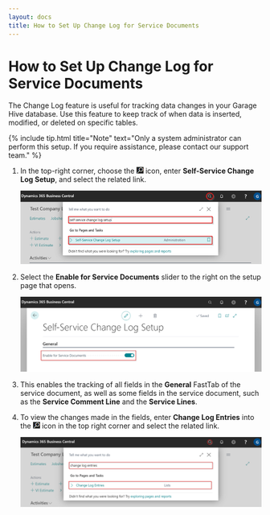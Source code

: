```yaml
---
layout: docs
title: How to Set Up Change Log for Service Documents 
---
```


# How to Set Up Change Log for Service Documents
The Change Log feature is useful for tracking data changes in your Garage Hive database. Use this feature to keep track of when data is inserted, modified, or deleted on specific tables.

{% include tip.html title="Note" text="Only a system administrator can perform this setup. If you require assistance, please contact our support team." %}

1. In the top-right corner, choose the ![](media/search_icon.png) icon, enter **Self-Service Change Log Setup**, and select the related link.

   ![](media/change-log-setup1.png)

2. Select the **Enable for Service Documents** slider to the right on the setup page that opens.

   ![](media/change-log-setup2.png)

3. This enables the tracking of all fields in the **General** FastTab of the service document, as well as some fields in the service document, such as the **Service Comment Line** and the **Service Lines**.
4. To view the changes made in the fields, enter **Change Log Entries** into the ![](media/search_icon.png) icon in the top right corner and select the related link.

   ![](media/change-log-setup3.png)